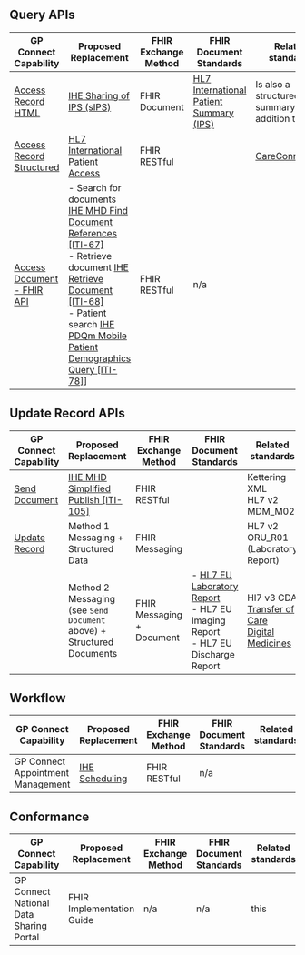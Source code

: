 

## Query APIs

| GP Connect Capability                                                                                                           | Proposed Replacement                                                                                                                                                                                                                                                                                                                                   | FHIR Exchange Method | FHIR Document Standards                                                                                                                  | Related standards                                                                                                      |
|---------------------------------------------------------------------------------------------------------------------------------|--------------------------------------------------------------------------------------------------------------------------------------------------------------------------------------------------------------------------------------------------------------------------------------------------------------------------------------------------------|----------------------|------------------------------------------------------------------------------------------------------------------------------------------|------------------------------------------------------------------------------------------------------------------------|
| [Access Record HTML](https://digital.nhs.uk/services/gp-connect/gp-connect-in-your-organisation/gp-connect-access-record)       | [IHE Sharing of IPS (sIPS)](https://profiles.ihe.net/ITI/sIPS/index.html)                                                                                                                                                                                                                                                                              | FHIR Document        | [HL7 International Patient Summary (IPS)](https://build.fhir.org/ig/HL7/fhir-ips/index.html)                                             | Is also a structured summary in addition to html                                                                       |
| [Access Record Structured](https://digital.nhs.uk/services/gp-connect/gp-connect-in-your-organisation/gp-connect-access-record) | [HL7 International Patient Access](https://build.fhir.org/ig/HL7/fhir-ipa/)                                                                                                                                                                                                                                                                            | FHIR RESTful         |                                                                                                                                          | [CareConnectAPI](https://nhsconnect.github.io/CareConnectAPI/)                                                         |                              
| [Access Document - FHIR API](https://digital.nhs.uk/developer/api-catalogue/gp-connect-access-document-fhir)                    | - Search for documents [IHE MHD Find Document References [ITI-67]](https://profiles.ihe.net/ITI/MHD/ITI-67.html) <br/> - Retrieve document [IHE Retrieve Document [ITI-68]](https://profiles.ihe.net/ITI/MHD/ITI-68.html) <br/> - Patient search [IHE PDQm Mobile Patient Demographics Query [ITI-78]](https://profiles.ihe.net/ITI/PDQm/ITI-78.html)] | FHIR RESTful         | n/a                                                                                                                                      |                                                                                                                        |

## Update Record APIs

| GP Connect Capability                                                                                                           | Proposed Replacement                                                                                                                                                                                                                                                                                                                                   | FHIR Exchange Method | FHIR Document Standards                                                                                                                  | Related standards                                                                                                      |
|---------------------------------------------------------------------------------------------------------------------------------|--------------------------------------------------------------------------------------------------------------------------------------------------------------------------------------------------------------------------------------------------------------------------------------------------------------------------------------------------------|----------------------|------------------------------------------------------------------------------------------------------------------------------------------|------------------------------------------------------------------------------------------------------------------------|
| [Send Document](https://digital.nhs.uk/services/gp-connect/gp-connect-in-your-organisation/send-document)                       | [IHE MHD Simplified Publish [ITI-105]](https://profiles.ihe.net/ITI/MHD/ITI-105.html)                                                                                                                                                                                                                                                                  | FHIR RESTful         |                                                                                                                                          | Kettering XML <br/> HL7 v2 MDM_M02                                                                                     |
| [Update Record](https://digital.nhs.uk/services/gp-connect/gp-connect-in-your-organisation/gp-connect-update-record)            | Method 1 Messaging + Structured Data                                                                                                                                                                                                                                                                                                                   | FHIR Messaging       |                                                                                                                                          | HL7 v2 ORU_R01 (Laboratory Report)                                                                                     | 
|                                                                                                                                 | Method 2 Messaging (see `Send Document` above) + Structured Documents                                                                                                                                                                                                                                                                                  | FHIR Messaging + Document                                                                    | - [HL7 EU Laboratory Report](https://build.fhir.org/ig/hl7-eu/laboratory/) <br/> - HL7 EU Imaging Report <br/> - HL7 EU Discharge Report | Hl7 v3 CDA <br/> [Transfer of Care](https://digital.nhs.uk/services/transfer-of-care-initiative) <br/> [Digital Medicines](https://developer.nhs.uk/apis/digitalmedicines-alpha/) | 

## Workflow 

| GP Connect Capability             | Proposed Replacement                                                 | FHIR Exchange Method | FHIR Document Standards | Related standards |
|-----------------------------------|----------------------------------------------------------------------|----------------------|-------------------------|-------------------|
| GP Connect Appointment Management | [IHE Scheduling](https://profiles.ihe.net/ITI/Scheduling/index.html) | FHIR RESTful         | n/a                     |                   |

## Conformance

| GP Connect Capability             | Proposed Replacement      | FHIR Exchange Method | FHIR Document Standards | Related standards |
|-----------------------------------|---------------------------|----------------------|-------------------------|-------------------|
| GP Connect National Data Sharing Portal | FHIR Implementation Guide | n/a                  | n/a                     | this              |


